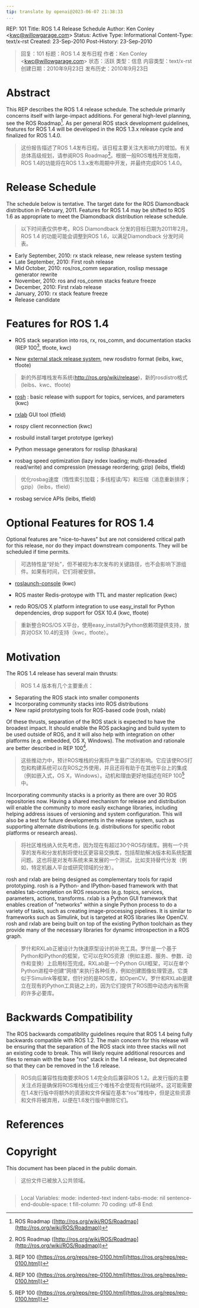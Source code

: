 ```yaml
---
tip: translate by openai@2023-06-07 21:38:33
...
```


REP: 101 Title: ROS 1.4 Release Schedule Author: Ken Conley \<<kwc@willowgarage.com>\> Status: Active Type: Informational Content-Type: text/x-rst Created: 23-Sep-2010 Post-History: 23-Sep-2010

> 回复：101 标题：ROS 1.4 发布日程 作者：Ken Conley <<kwc@willowgarage.com>> 状态：活跃 类型：信息 内容类型：text/x-rst 创建日期：2010年9月23日 发布历史：2010年9月23日

# Abstract


This REP describes the ROS 1.4 release schedule. The schedule primarily concerns itself with large-impact additions. For general high-level planning, see the ROS Roadmap[^1]. As per general ROS stack development guidelines, features for ROS 1.4 will be developed in the ROS 1.3.x release cycle and finalized for ROS 1.4.0.

> 这份报告描述了ROS 1.4发布日程。该日程主要关注大影响力的增加。有关总体高级规划，请参阅ROS Roadmap[^1]。根据一般ROS堆栈开发指南，ROS 1.4的功能将在ROS 1.3.x发布周期中开发，并最终完成ROS 1.4.0。

# Release Schedule


The schedule below is tentative. The target date for the ROS Diamondback distribution in February, 2011. Features for ROS 1.4 may be shifted to ROS 1.6 as appropriate to meet the Diamondback distribution release schedule.

> 以下时间表仅供参考。ROS Diamondback 分发的目标日期为2011年2月。ROS 1.4 的功能可能会调整到ROS 1.6，以满足Diamondback 分发时间表。

- Early September, 2010: rx stack release, new release system testing
- Late September, 2010: First rosh release
- Mid October, 2010: ros/ros_comm separation, roslisp message generator rewrite
- November, 2010: ros and ros_comm stacks feature freeze
- December, 2010: First rxlab release
- January, 2010: rx stack feature freeze
- Release candidate

# Features for ROS 1.4

- ROS stack separation into ros, rx, ros_comm, and documentation stacks (REP 100[^2], tfoote, kwc)

- New [external stack release system](http://ros.org/wiki/release), new rosdistro format (leibs, kwc, tfoote)

> 新的外部堆栈发布系统(http://ros.org/wiki/release)，新的rosdistro格式(leibs、kwc、tfoote)
- [rosh](http://ros.org/wiki/rosh) : basic release with support for topics, services, and parameters (kwc)
- [rxlab](http://ros.org/wiki/rxlab) GUI tool (tfield)
- rospy client reconnection (kwc)
- rosbuild install target prototype (gerkey)
- Python message generators for roslisp (bhaskara)

- rosbag speed optimization (lazy index loading; multi-threaded read/write) and compression (message reordering; gzip) (leibs, tfield)

> 优化rosbag速度（惰性索引加载；多线程读/写）和压缩（消息重新排序；gzip）（leibs，tfield）
- rosbag service APIs (leibs, tfield)

# Optional Features for ROS 1.4


Optional features are \"nice-to-haves\" but are not considered critical path for this release, nor do they impact downstream components. They will be scheduled if time permits.

> 可选特性是“好处”，但不被视为本次发布的关键路径，也不会影响下游组件。如果有时间，它们将被安排。

- [roslaunch-console](https://code.ros.org/trac/ros/ticket/1179) (kwc)
- ROS master Redis-protoype with TTL and master replication (kwc)

- redo ROS/OS X platform integration to use easy_install for Python dependencies, drop support for OSX 10.4 (kwc, tfoote)

> 重新整合ROS/OS X平台，使用easy_install为Python依赖项提供支持，放弃对OSX 10.4的支持（kwc，tfoote）。

# Motivation


The ROS 1.4 release has several main thrusts:

> ROS 1.4 版本有几个主要重点：

- Separating the ROS stack into smaller components
- Incorporating community stacks into ROS distributions
- New rapid prototyping tools for ROS-based code (rosh, rxlab)


Of these thrusts, separation of the ROS stack is expected to have the broadest impact. It should enable the ROS packaging and build system to be used outside of ROS, and it will also help with integration on other platforms (e.g. embedded, OS X, Windows). The motivation and rationale are better described in REP 100[^3].

> 这些推动力中，预计ROS堆栈的分离将产生最广泛的影响。它应该使ROS打包和构建系统可以在ROS之外使用，并且还将有助于在其他平台上的集成（例如嵌入式，OS X，Windows）。动机和理由更好地描述在REP 100[^3]中。


Incorporating community stacks is a priority as there are over 30 ROS repositories now. Having a shared mechanism for release and distribution will enable the community to more easily exchange libraries, including helping address issues of versioning and system configuration. This will also be a test for future developments in the release system, such as supporting alternate distributions (e.g. distributions for specific robot platforms or research areas).

> 将社区堆栈纳入优先考虑，因为现在有超过30个ROS存储库。拥有一个共享的发布和分发机制将使社区更容易交换库，包括帮助解决版本和系统配置问题。这也将是对发布系统未来发展的一个测试，比如支持替代分发（例如，特定机器人平台或研究领域的分发）。


rosh and rxlab are being designed as complementary tools for rapid prototyping. rosh is a Python- and IPython-based framework with that enables tab-completion on ROS resources (e.g. topics, services, parameters, actions, transforms. rxlab is a Python GUI framework that enables creation of \"networks\" within a single Python process to do a variety of tasks, such as creating image-processing pipelines. It is similar to frameworks such as Simulink, but is targeted at ROS libraries like OpenCV. rosh and rxlab are being built on top of the existing Python toolchain as they provide many of the necessary libraries for dynamic introspection in a ROS graph.

> 罗什和RXLab正被设计为快速原型设计的补充工具。罗什是一个基于Python和IPython的框架，它可以在ROS资源（例如主题、服务、参数、动作和变换）上启用标签完成。RXLab是一个Python GUI框架，可以在单个Python进程中创建“网络”来执行各种任务，例如创建图像处理管道。它类似于Simulink等框架，但针对的是ROS库，如OpenCV。罗什和RXLab是建立在现有的Python工具链之上的，因为它们提供了ROS图中动态内省所需的许多必要库。

# Backwards Compatibility


The ROS backwards compatibility guidelines require that ROS 1.4 being fully backwards compatible with ROS 1.2. The main concern for this release will be ensuring that the separation of the ROS stack into three stacks will not an existing code to break. This will likely require additional resources and files to remain with the base \"ros\" stack in the 1.4 release, but deprecated so that they can be removed in the 1.6 release.

> ROS向后兼容性指南要求ROS 1.4完全向后兼容ROS 1.2。此发行版的主要关注点将是确保将ROS堆栈分成三个堆栈不会使现有代码破坏。这可能需要在1.4发行版中将额外的资源和文件保留在基本“ros”堆栈中，但是这些资源和文件将被弃用，以便在1.6发行版中删除它们。

# References

# Copyright


This document has been placed in the public domain.

> 这份文件已被放入公共领域。

## 

> Local Variables: mode: indented-text indent-tabs-mode: nil sentence-end-double-space: t fill-column: 70 coding: utf-8 End:


[^1]: ROS Roadmap ([http://ros.org/wiki/ROS/Roadmap](http://ros.org/wiki/ROS/Roadmap))

> [^1]: ROS 路线图（[http://ros.org/wiki/ROS/Roadmap](http://ros.org/wiki/ROS/Roadmap)）



[^2]: REP 100 ([https://ros.org/reps/rep-0100.html](https://ros.org/reps/rep-0100.html))

> [^2]: REP 100（[https://ros.org/reps/rep-0100.html](https://ros.org/reps/rep-0100.html)）



[^3]: REP 100 ([https://ros.org/reps/rep-0100.html](https://ros.org/reps/rep-0100.html))

> [^3]: REP 100（[https://ros.org/reps/rep-0100.html](https://ros.org/reps/rep-0100.html)）
